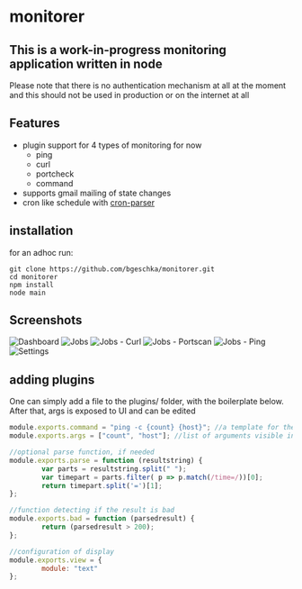 # monitorer

## This is a __work-in-progress__ monitoring application written in node

Please note that there is no authentication mechanism at all at the moment and this
should not be used in production or on the internet at all

## Features
* plugin support for 4 types of monitoring for now
  * ping
  * curl
  * portcheck
  * command
* supports gmail mailing of state changes
* cron like schedule with [cron-parser](https://www.npmjs.com/package/cron-parser)



## installation
for an adhoc run:
```
git clone https://github.com/bgeschka/monitorer.git
cd monitorer
npm install
node main
```


## Screenshots
![Dashboard](http://files.bgeschka.de/monitorer-screens/2018-08-21-204824_1045x399_scrot.png)
![Jobs](http://files.bgeschka.de/monitorer-screens/2018-08-21-204836_1053x400_scrot.png)
![Jobs - Curl](http://files.bgeschka.de/monitorer-screens/2018-08-21-204903_877x632_scrot.png)
![Jobs - Portscan](http://files.bgeschka.de/monitorer-screens/2018-08-21-204921_876x629_scrot.png)
![Jobs - Ping](http://files.bgeschka.de/monitorer-screens/2018-08-21-204935_880x625_scrot.png)
![Settings](http://files.bgeschka.de/monitorer-screens/2018-08-21-205009_886x458_scrot.png)


## adding plugins

One can simply add a file to the plugins/ folder, with the boilerplate below.
After that, args is exposed to UI and can be edited

```javascript
module.exports.command = "ping -c {count} {host}"; //a template for the command to run
module.exports.args = ["count", "host"]; //list of arguments visible in UI for editing

//optional parse function, if needed
module.exports.parse = function (resultstring) {
        var parts = resultstring.split(" ");
        var timepart = parts.filter( p => p.match(/time=/))[0];
        return timepart.split('=')[1];
};

//function detecting if the result is bad
module.exports.bad = function (parsedresult) {
        return (parsedresult > 200);
};

//configuration of display
module.exports.view = {
        module: "text"
};
```
